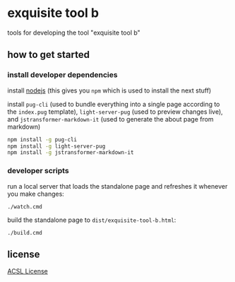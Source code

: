 # exquisite tool b

tools for developing the tool "exquisite tool b"

## how to get started

### install developer dependencies
install [nodejs](https://nodejs.org/en/) (this gives you `npm` which is used to
install the next stuff) 

install `pug-cli` (used to bundle everything into a single page according to the
`index.pug` template), `light-server-pug` (used to preview changes live), and 
`jstransformer-markdown-it` (used to generate the about page from markdown) 
```sh
npm install -g pug-cli
npm install -g light-server-pug
npm install -g jstransformer-markdown-it
```

### developer scripts
run a local server that loads the standalone page and refreshes it 
whenever you make changes:
```
./watch.cmd
```

build the standalone page to `dist/exquisite-tool-b.html`:
```
./build.cmd
```

## license
[ACSL License](./LICENSE)
